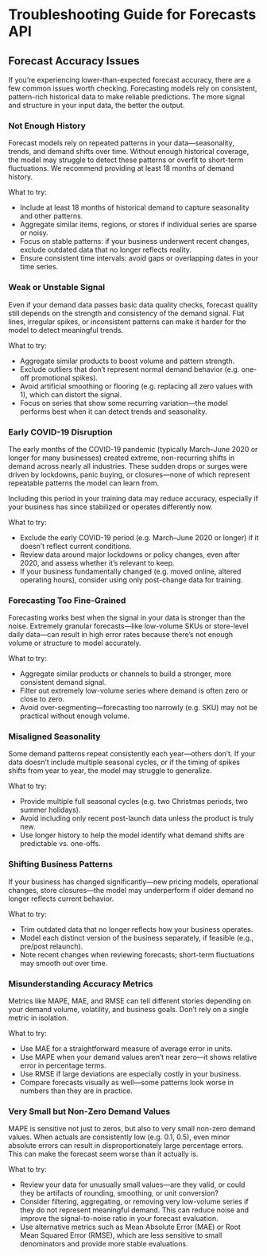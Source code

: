 # Troubleshooting Guide for Forecasts API

## Forecast Accuracy Issues

If you’re experiencing lower-than-expected forecast accuracy, there are a few common issues worth checking. Forecasting models rely on consistent, pattern-rich historical data to make reliable predictions. The more signal and structure in your input data, the better the output.

### Not Enough History

Forecast models rely on repeated patterns in your data—seasonality, trends, and demand shifts over time. Without enough historical coverage, the model may struggle to detect these patterns or overfit to short-term fluctuations. We recommend providing at least 18 months of demand history.

What to try:

* Include at least 18 months of historical demand to capture seasonality and other patterns.
* Aggregate similar items, regions, or stores if individual series are sparse or noisy.
* Focus on stable patterns: if your business underwent recent changes, exclude outdated data that no longer reflects reality.
* Ensure consistent time intervals: avoid gaps or overlapping dates in your time series.

### Weak or Unstable Signal

Even if your demand data passes basic data quality checks, forecast quality still depends on the strength and consistency of the demand signal. Flat lines, irregular spikes, or inconsistent patterns can make it harder for the model to detect meaningful trends.

What to try:

* Aggregate similar products to boost volume and pattern strength.
* Exclude outliers that don’t represent normal demand behavior (e.g. one-off promotional spikes).
* Avoid artificial smoothing or flooring (e.g. replacing all zero values with 1), which can distort the signal.
* Focus on series that show some recurring variation—the model performs best when it can detect trends and seasonality.

### Early COVID-19 Disruption

The early months of the COVID-19 pandemic (typically March–June 2020 or longer for many businesses) created extreme, non-recurring shifts in demand across nearly all industries. These sudden drops or surges were driven by lockdowns, panic buying, or closures—none of which represent repeatable patterns the model can learn from.

Including this period in your training data may reduce accuracy, especially if your business has since stabilized or operates differently now.

What to try:

* Exclude the early COVID-19 period (e.g. March–June 2020 or longer) if it doesn’t reflect current conditions.
* Review data around major lockdowns or policy changes, even after 2020, and assess whether it’s relevant to keep.
* If your business fundamentally changed (e.g. moved online, altered operating hours), consider using only post-change data for training.

### Forecasting Too Fine-Grained

Forecasting works best when the signal in your data is stronger than the noise. Extremely granular forecasts—like low-volume SKUs or store-level daily data—can result in high error rates because there’s not enough volume or structure to model accurately.

What to try:

* Aggregate similar products or channels to build a stronger, more consistent demand signal.
* Filter out extremely low-volume series where demand is often zero or close to zero.
* Avoid over-segmenting—forecasting too narrowly (e.g. SKU) may not be practical without enough volume.

### Misaligned Seasonality

Some demand patterns repeat consistently each year—others don’t. If your data doesn’t include multiple seasonal cycles, or if the timing of spikes shifts from year to year, the model may struggle to generalize.

What to try:

* Provide multiple full seasonal cycles (e.g. two Christmas periods, two summer holidays).
* Avoid including only recent post-launch data unless the product is truly new.
* Use longer history to help the model identify what demand shifts are predictable vs. one-offs.

### Shifting Business Patterns

If your business has changed significantly—new pricing models, operational changes, store closures—the model may underperform if older demand no longer reflects current behavior.

What to try:

* Trim outdated data that no longer reflects how your business operates.
* Model each distinct version of the business separately, if feasible (e.g., pre/post relaunch).
* Note recent changes when reviewing forecasts; short-term fluctuations may smooth out over time.

### Misunderstanding Accuracy Metrics

Metrics like MAPE, MAE, and RMSE can tell different stories depending on your demand volume, volatility, and business goals. Don’t rely on a single metric in isolation.

What to try:

* Use MAE for a straightforward measure of average error in units.
* Use MAPE when your demand values aren’t near zero—it shows relative error in percentage terms.
* Use RMSE if large deviations are especially costly in your business.
* Compare forecasts visually as well—some patterns look worse in numbers than they are in practice.

### Very Small but Non-Zero Demand Values

MAPE is sensitive not just to zeros, but also to very small non-zero demand values. When actuals are consistently low (e.g. 0.1, 0.5), even minor absolute errors can result in disproportionately large percentage errors. This can make the forecast seem worse than it actually is.

What to try:

* Review your data for unusually small values—are they valid, or could they be artifacts of rounding, smoothing, or unit conversion?
* Consider filtering, aggregating, or removing very low-volume series if they do not represent meaningful demand. This can reduce noise and improve the signal-to-noise ratio in your forecast evaluation.
* Use alternative metrics such as Mean Absolute Error (MAE) or Root Mean Squared Error (RMSE), which are less sensitive to small denominators and provide more stable evaluations.
